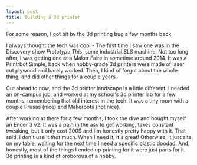 ```yaml
---
layout: post
title: Building a 3d printer
---
```

For some reason, I got bit by the 3d printing bug a few months back.

I always thought the tech was cool - The first time I saw one was in the Discovery show *Prototype This*, some industrial SLS machine. Not too long after, I was getting one at a Maker Faire in sometime around 2014. It was a Printrbot Simple, back when hobby-grade 3d printers were made of laser cut plywood and barely worked. Then, I kind of forgot about the whole thing, and did other things for a couple years.

Cut ahead to now, and the 3d printer landscape is a little different. I needed an on-campus job, and worked at my school's 3d printer lab for a few months, remembering that old interest in the tech. It was a tiny room with a couple Prusas (nice) and Makerbots (not nice).

After working at there for a few months, I took the dive and bought myself an Ender 3 v2. It was a pain in the ass to get working, takes constant tweaking, but it only cost 200$ and I'm honestly pretty happy with it. That said, I don't use it *that* much. When I need it, it's great! Otherwise, it just sits on my table, waiting for the next time I need a specific plastic doodad. And, honestly, most of the things I ended up printing for it were just parts for it. 3d printing is a kind of oroborous of a hobby.